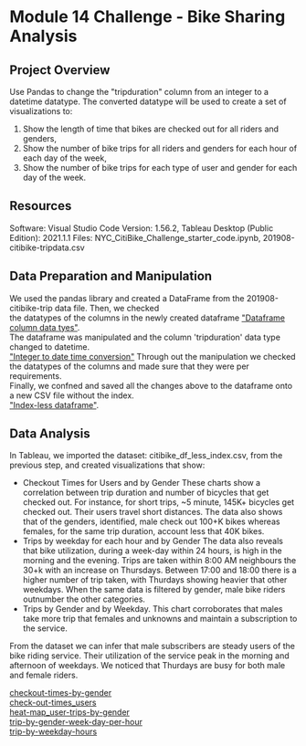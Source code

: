 # Module 14 Challenge - Bike Sharing Analysis

## Project Overview

Use Pandas to change the "tripduration" column from an integer to a datetime datatype.
The converted datatype will be used to  create a set of visualizations to:

1) Show the length of time that bikes are checked out for all riders and genders,
2) Show the number of bike trips for all riders and genders for each hour of each day of the week,
3) Show the number of bike trips for each type of user and gender for each day of the week.

## Resources

Software:       Visual Studio Code Version: 1.56.2, Tableau Desktop (Public Edition): 2021.1.1
Files:          NYC_CitiBike_Challenge_starter_code.ipynb,
                201908-citibike-tripdata.csv

## Data Preparation and Manipulation

We used the pandas library and created a DataFrame from the 201908-citibike-trip data file. Then, we checked \
the datatypes of the columns in the newly created dataframe ["Dataframe column data tyes"](..\\resources\\images\\citibike_df.png). \
The dataframe was manipulated and the column 'tripduration' data type changed to datetime. \
["Integer to date time conversion"](..\\resources\\images\\citibike_inttodt.png)
Through out the manipulation we checked the datatypes of the columns and made sure that they were per requirements. \
Finally, we confned and saved all the changes above to the dataframe onto a new CSV file without the index. \
["Index-less dataframe"](..\\resources\\citibike_df_less_index.csv).

## Data Analysis

In Tableau, we imported the dataset: citibike_df_less_index.csv, from the previous step, and created visualizations that show: 

- Checkout Times for Users and by Gender
  These charts show a correlation between trip duration and number of bicycles that get checked out. For instance, for short trips, ~5 minute, 145K+ bicycles get checked out. Their users travel short distances. The data also shows that of the genders, identified, male check out 100+K bikes whereas females, for the same trip duration, account less that 40K bikes.
- Trips by weekday for each hour and by Gender
  The data also reveals that bike utilization, during a week-day within 24 hours, is high in the morning and the evening. Trips are taken within 8:00 AM neighbours the 30+k with an increase on Thursdays. Between 17:00 and 18:00 there is a higher number of trip taken, with Thurdays showing heavier that other weekdays.
  When the same data is filtered by gender, male bike riders outnumber the other categories.
- Trips by Gender and by Weekday.
  This chart corroborates that males take more trip that females and unknowns and maintain a subscription to the service.

From the dataset we can infer that male subscribers are steady users of the bike riding service. Their utilization of the service peak in the morning and afternoon of weekdays. We noticed that Thurdays are busy for both male and female riders.

[checkout-times-by-gender](..\\resources\images\\check-out-times_genders.png) \
[check-out-times_users](..\\resources\\images\\check-out-times_users.png) \
[heat-map_user-trips-by-gender](..\\resources\\images\\../resources/images/heat-map_user-trips-by-gender.png) \
[trip-by-gender-week-day-per-hour](..\\resources\\images\\trip-by-gender_week-day-per-hour.png) \
[trip-by-weekday-hours](..\\resources\\images\\trip-by-weekday_hours.png)

